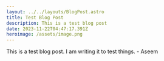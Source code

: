 ```yaml
---
layout: ../../layouts/BlogPost.astro
title: Test Blog Post
description: This is a test blog post
date: 2023-11-22T04:47:17.391Z
heroimage: /assets/image.png
---
```

This is a test blog post. I am writing it to test things. - Aseem